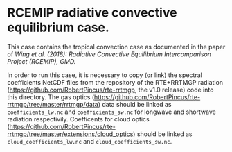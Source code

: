 # RCEMIP radiative convective equilibrium case.
This case contains the tropical convection case as documented in the paper of *Wing et al. (2018): Radiative Convective Equilibrium Intercomparison Project (RCEMIP), GMD.*

In order to run this case, it is necessary to copy (or link) the spectral coefficients NetCDF files from the repository of the RTE+RRTMGP radiation (https://github.com/RobertPincus/rte-rrtmgp, the v1.0 release) code into this directory. The gas optics (https://github.com/RobertPincus/rte-rrtmgp/tree/master/rrtmgp/data) data should be linked as `coefficients_lw.nc` and `coefficients_sw.nc` for longwave and shortwave radiation respectivily. Coefficents for cloud optics (https://github.com/RobertPincus/rte-rrtmgp/tree/master/extensions/cloud_optics) should be linked as `cloud_coefficients_lw.nc` and `cloud_coefficients_sw.nc`.
